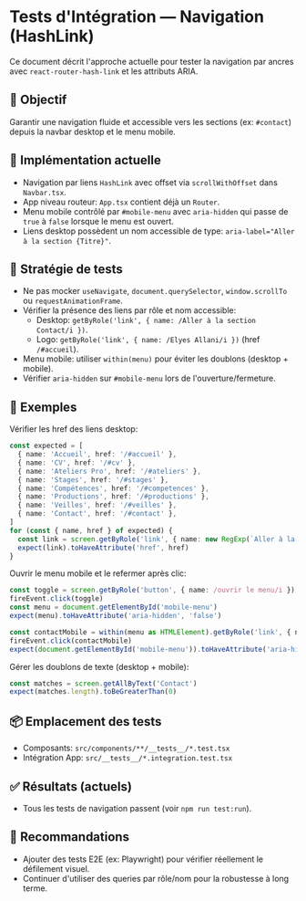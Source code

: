 # Tests d'Intégration — Navigation (HashLink)

Ce document décrit l'approche actuelle pour tester la navigation par ancres avec `react-router-hash-link` et les attributs ARIA.

## 🎯 Objectif
Garantir une navigation fluide et accessible vers les sections (ex: `#contact`) depuis la navbar desktop et le menu mobile.

## 🔧 Implémentation actuelle
- Navigation par liens `HashLink` avec offset via `scrollWithOffset` dans `Navbar.tsx`.
- App niveau routeur: `App.tsx` contient déjà un `Router`.
- Menu mobile contrôlé par `#mobile-menu` avec `aria-hidden` qui passe de `true` à `false` lorsque le menu est ouvert.
- Liens desktop possèdent un nom accessible de type: `aria-label="Aller à la section {Titre}"`.

## 🧪 Stratégie de tests
- Ne pas mocker `useNavigate`, `document.querySelector`, `window.scrollTo` ou `requestAnimationFrame`.
- Vérifier la présence des liens par rôle et nom accessible:
  - Desktop: `getByRole('link', { name: /Aller à la section Contact/i })`.
  - Logo: `getByRole('link', { name: /Elyes Allani/i })` (href `/#accueil`).
- Menu mobile: utiliser `within(menu)` pour éviter les doublons (desktop + mobile).
- Vérifier `aria-hidden` sur `#mobile-menu` lors de l'ouverture/fermeture.

## 📄 Exemples

Vérifier les href des liens desktop:
```ts
const expected = [
  { name: 'Accueil', href: '/#accueil' },
  { name: 'CV', href: '/#cv' },
  { name: 'Ateliers Pro', href: '/#ateliers' },
  { name: 'Stages', href: '/#stages' },
  { name: 'Compétences', href: '/#competences' },
  { name: 'Productions', href: '/#productions' },
  { name: 'Veilles', href: '/#veilles' },
  { name: 'Contact', href: '/#contact' },
]
for (const { name, href } of expected) {
  const link = screen.getByRole('link', { name: new RegExp(`Aller à la section ${name}`, 'i') })
  expect(link).toHaveAttribute('href', href)
}
```

Ouvrir le menu mobile et le refermer après clic:
```ts
const toggle = screen.getByRole('button', { name: /ouvrir le menu/i })
fireEvent.click(toggle)
const menu = document.getElementById('mobile-menu')
expect(menu).toHaveAttribute('aria-hidden', 'false')

const contactMobile = within(menu as HTMLElement).getByRole('link', { name: /contact/i })
fireEvent.click(contactMobile)
expect(document.getElementById('mobile-menu')).toHaveAttribute('aria-hidden', 'true')
```

Gérer les doublons de texte (desktop + mobile):
```ts
const matches = screen.getAllByText('Contact')
expect(matches.length).toBeGreaterThan(0)
```

## 📦 Emplacement des tests
- Composants: `src/components/**/__tests__/*.test.tsx`
- Intégration App: `src/__tests__/*.integration.test.tsx`

## ✅ Résultats (actuels)
- Tous les tests de navigation passent (voir `npm run test:run`).

## 📝 Recommandations
- Ajouter des tests E2E (ex: Playwright) pour vérifier réellement le défilement visuel.
- Continuer d'utiliser des queries par rôle/nom pour la robustesse à long terme.
